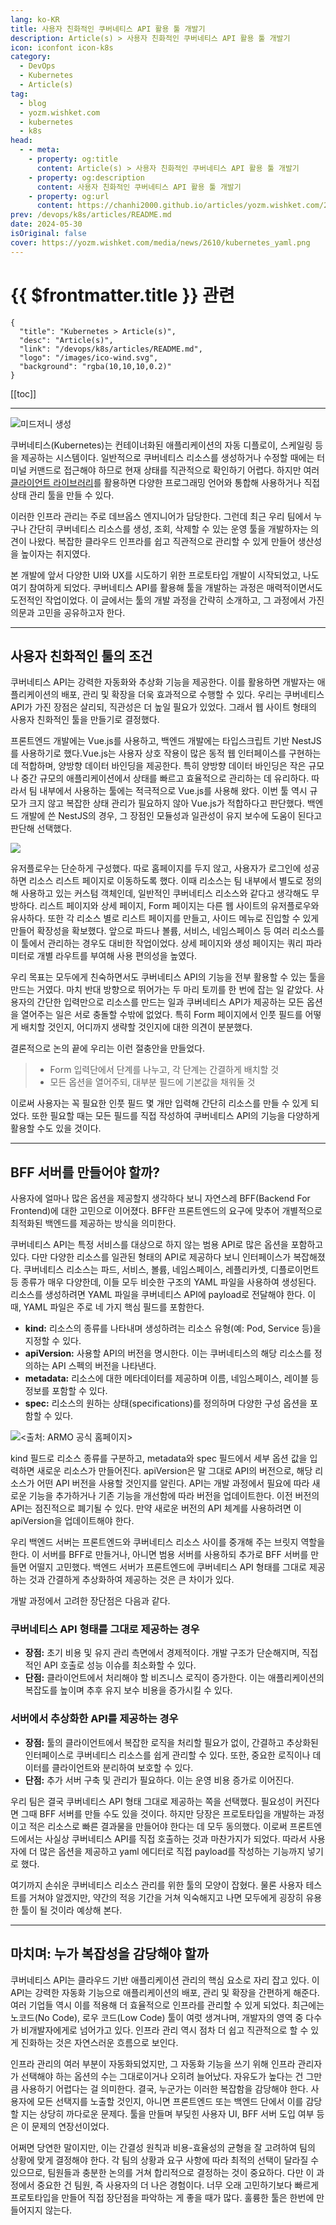 ```yaml
---
lang: ko-KR
title: 사용자 친화적인 쿠버네티스 API 활용 툴 개발기
description: Article(s) > 사용자 친화적인 쿠버네티스 API 활용 툴 개발기
icon: iconfont icon-k8s
category: 
  - DevOps
  - Kubernetes
  - Article(s)
tag: 
  - blog
  - yozm.wishket.com
  - kubernetes
  - k8s
head:
  - - meta:
    - property: og:title
      content: Article(s) > 사용자 친화적인 쿠버네티스 API 활용 툴 개발기
    - property: og:description
      content: 사용자 친화적인 쿠버네티스 API 활용 툴 개발기
    - property: og:url
      content: https://chanhi2000.github.io/articles/yozm.wishket.com/2610.html
prev: /devops/k8s/articles/README.md
date: 2024-05-30
isOriginal: false
cover: https://yozm.wishket.com/media/news/2610/kubernetes_yaml.png
---
```


# {{ $frontmatter.title }} 관련

```component VPCard
{
  "title": "Kubernetes > Article(s)",
  "desc": "Article(s)",
  "link": "/devops/k8s/articles/README.md",
  "logo": "/images/ico-wind.svg",
  "background": "rgba(10,10,10,0.2)"
}
```

[[toc]]

---

<SiteInfo
  name="사용자 친화적인 쿠버네티스 API 활용 툴 개발기 | 요즘IT"
  desc="최근 우리 팀에서 누구나 간단히 쿠버네티스 리소스를 생성, 조회, 삭제할 수 있는 운영 툴을 개발하자는 의견이 나왔다. 복잡한 클라우드 인프라를 쉽고 직관적으로 관리할 수 있게 만들어 생산성을 높이자는 취지였다. 본 개발에 앞서 다양한 UI와 UX를 시도하기 위한 프로토타입 개발이 시작되었고, 나도 여기 참여하게 되었다. 쿠버네티스 API를 활용해 툴을 개발하는 과정은 매력적이면서도 도전적인 작업이었다. 이 글에서는 툴의 개발 과정을 간략히 소개하고, 그 과정에서 가진 의문과 고민을 공유하고자 한다."
  url="https://yozm.wishket.com/magazine/detail/2610/"
  logo="https://yozm.wishket.com/static/renewal/img/global/gnb_yozmit.svg"
  preview="https://yozm.wishket.com/media/news/2610/kubernetes_yaml.png"/>

![미드저니 생성](https://yozm.wishket.com/media/news/2610/seanee_1_a_sailing_ship_container_in_ocean_9d5e84d5-e005-4fa0-b53a-1f8eb46d2c8b.png)

쿠버네티스(Kubernetes)는 컨테이너화된 애플리케이션의 자동 디플로이, 스케일링 등을 제공하는 시스템이다. 일반적으로 쿠버네티스 리소스를 생성하거나 수정할 때에는 터미널 커맨드로 접근해야 하므로 현재 상태를 직관적으로 확인하기 어렵다. 하지만 여러 [<FontIcon icon="iconfont icon-k8s"/>클라이언트 라이브러리](https://kubernetes.io/ko/docs/reference/using-api/client-libraries/)를 활용하면 다양한 프로그래밍 언어와 통합해 사용하거나 직접 상태 관리 툴을 만들 수 있다.

이러한 인프라 관리는 주로 데브옵스 엔지니어가 담당한다. 그런데 최근 우리 팀에서 누구나 간단히 쿠버네티스 리소스를 생성, 조회, 삭제할 수 있는 운영 툴을 개발하자는 의견이 나왔다. 복잡한 클라우드 인프라를 쉽고 직관적으로 관리할 수 있게 만들어 생산성을 높이자는 취지였다.

본 개발에 앞서 다양한 UI와 UX를 시도하기 위한 프로토타입 개발이 시작되었고, 나도 여기 참여하게 되었다. 쿠버네티스 API를 활용해 툴을 개발하는 과정은 매력적이면서도 도전적인 작업이었다. 이 글에서는 툴의 개발 과정을 간략히 소개하고, 그 과정에서 가진 의문과 고민을 공유하고자 한다.

---

## 사용자 친화적인 툴의 조건

쿠버네티스 API는 강력한 자동화와 추상화 기능을 제공한다. 이를 활용하면 개발자는 애플리케이션의 배포, 관리 및 확장을 더욱 효과적으로 수행할 수 있다. 우리는 쿠버네티스 API가 가진 장점은 살리되, 직관성은 더 높일 필요가 있었다. 그래서 웹 사이트 형태의 사용자 친화적인 툴을 만들기로 결정했다.

프론트엔드 개발에는 Vue.js를 사용하고, 백엔드 개발에는 타입스크립트 기반 NestJS를 사용하기로 했다.Vue.js는 사용자 상호 작용이 많은 동적 웹 인터페이스를 구현하는 데 적합하며, 양방향 데이터 바인딩을 제공한다. 특히 양방향 데이터 바인딩은 작은 규모나 중간 규모의 애플리케이션에서 상태를 빠르고 효율적으로 관리하는 데 유리하다. 따라서 팀 내부에서 사용하는 툴에는 적극적으로 Vue.js를 사용해 왔다. 이번 툴 역시 규모가 크지 않고 복잡한 상태 관리가 필요하지 않아 Vue.js가 적합하다고 판단했다. 백엔드 개발에 쓴 NestJS의 경우, 그 장점인 모듈성과 일관성이 유지 보수에 도움이 된다고 판단해 선택했다.

![](https://yozm.wishket.com/media/news/2610/kubernetes_tool_userflow_drawio.png)

유저플로우는 단순하게 구성했다. 따로 홈페이지를 두지 않고, 사용자가 로그인에 성공하면 리소스 리스트 페이지로 이동하도록 했다. 이때 리소스는 팀 내부에서 별도로 정의해 사용하고 있는 커스텀 객체인데, 일반적인 쿠버네티스 리소스와 같다고 생각해도 무방하다. 리스트 페이지와 상세 페이지, Form 페이지는 다른 웹 사이트의 유저플로우와 유사하다. 또한 각 리소스 별로 리스트 페이지를 만들고, 사이드 메뉴로 진입할 수 있게 만들어 확장성을 확보했다. 앞으로 파드나 볼륨, 서비스, 네임스페이스 등 여러 리소스를 이 툴에서 관리하는 경우도 대비한 작업이었다. 상세 페이지와 생성 페이지는 쿼리 파라미터로 개별 라우트를 부여해 사용 편의성을 높였다.

우리 목표는 모두에게 친숙하면서도 쿠버네티스 API의 기능을 전부 활용할 수 있는 툴을 만드는 거였다. 마치 반대 방향으로 뛰어가는 두 마리 토끼를 한 번에 잡는 일 같았다. 사용자의 간단한 입력만으로 리소스를 만드는 일과 쿠버네티스 API가 제공하는 모든 옵션을 열어주는 일은 서로 충돌할 수밖에 없었다. 특히 Form 페이지에서 인풋 필드를 어떻게 배치할 것인지, 어디까지 생략할 것인지에 대한 의견이 분분했다.

결론적으로 논의 끝에 우리는 이런 절충안을 만들었다.

> - Form 입력단에서 단계를 나누고, 각 단계는 간결하게 배치할 것
> - 모든 옵션을 열어주되, 대부분 필드에 기본값을 채워둘 것

이로써 사용자는 꼭 필요한 인풋 필드 몇 개만 입력해 간단히 리소스를 만들 수 있게 되었다. 또한 필요할 때는 모든 필드를 직접 작성하여 쿠버네티스 API의 기능을 다양하게 활용할 수도 있을 것이다.

---

## BFF 서버를 만들어야 할까?

사용자에 얼마나 많은 옵션을 제공할지 생각하다 보니 자연스레 BFF(Backend For Frontend)에 대한 고민으로 이어졌다. BFF란 프론트엔드의 요구에 맞추어 개별적으로 최적화된 백엔드를 제공하는 방식을 의미한다.

쿠버네티스 API는 특정 서비스를 대상으로 하지 않는 범용 API로 많은 옵션을 포함하고 있다. 다만 다양한 리소스를 일관된 형태의 API로 제공하다 보니 인터페이스가 복잡해졌다. 쿠버네티스 리소스는 파드, 서비스, 볼륨, 네임스페이스, 레플리카셋, 디플로이먼트 등 종류가 매우 다양한데, 이들 모두 비슷한 구조의 YAML 파일을 사용하여 생성된다. 리소스를 생성하려면 YAML 파일을 쿠버네티스 API에 payload로 전달해야 한다. 이때, YAML 파일은 주로 네 가지 핵심 필드를 포함한다.

- **kind:** 리소스의 종류를 나타내며 생성하려는 리소스 유형(예: Pod, Service 등)을 지정할 수 있다.
- **apiVersion:** 사용할 API의 버전을 명시한다. 이는 쿠버네티스의 해당 리소스를 정의하는 API 스펙의 버전을 나타낸다.
- **metadata:** 리소스에 대한 메타데이터를 제공하며 이름, 네임스페이스, 레이블 등 정보를 포함할 수 있다.
- **spec:** 리소스의 원하는 상태(specifications)를 정의하며 다양한 구성 옵션을 포함할 수 있다.

![<출처: [<FontIcon icon="fas fa-globe"/>ARMO 공식 홈페이지](https://armosec.io/blog/yaml-file-for-kubernetes/)>](https://yozm.wishket.com/media/news/2610/kubernetes_yaml.png)

kind 필드로 리소스 종류를 구분하고, metadata와 spec 필드에서 세부 옵션 값을 입력하면 새로운 리소스가 만들어진다. apiVersion은 말 그대로 API의 버전으로, 해당 리소스가 어떤 API 버전을 사용할 것인지를 알린다. API는 개발 과정에서 필요에 따라 새로운 기능을 추가하거나 기존 기능을 개선함에 따라 버전을 업데이트한다. 이전 버전의 API는 점진적으로 폐기될 수 있다. 만약 새로운 버전의 API 체계를 사용하려면 이 apiVersion을 업데이트해야 한다.

우리 백엔드 서버는 프론트엔드와 쿠버네티스 리소스 사이를 중개해 주는 브릿지 역할을 한다. 이 서버를 BFF로 만들거나, 아니면 범용 서버를 사용하되 추가로 BFF 서버를 만들면 어떨지 고민했다. 백엔드 서버가 프론트엔드에 쿠버네티스 API 형태를 그대로 제공하는 것과 간결하게 추상화하여 제공하는 것은 큰 차이가 있다.

개발 과정에서 고려한 장단점은 다음과 같다.

### 쿠버네티스 API 형태를 그대로 제공하는 경우

- **장점:** 초기 비용 및 유지 관리 측면에서 경제적이다. 개발 구조가 단순해지며, 직접적인 API 호출로 성능 이슈를 최소화할 수 있다.
- **단점:** 클라이언트에서 처리해야 할 비즈니스 로직이 증가한다. 이는 애플리케이션의 복잡도를 높이며 추후 유지 보수 비용을 증가시킬 수 있다.

### 서버에서 추상화한 API를 제공하는 경우

- **장점:** 툴의 클라이언트에서 복잡한 로직을 처리할 필요가 없이, 간결하고 추상화된 인터페이스로 쿠버네티스 리소스를 쉽게 관리할 수 있다. 또한, 중요한 로직이나 데이터를 클라이언트와 분리하여 보호할 수 있다.
- **단점:** 추가 서버 구축 및 관리가 필요하다. 이는 운영 비용 증가로 이어진다.

우리 팀은 결국 쿠버네티스 API 형태 그대로 제공하는 쪽을 선택했다. 필요성이 커진다면 그때 BFF 서버를 만들 수도 있을 것이다. 하지만 당장은 프로토타입을 개발하는 과정이고 적은 리소스로 빠른 결과물을 만들어야 한다는 데 모두 동의했다. 이로써 프론트엔드에서는 사실상 쿠버네티스 API를 직접 호출하는 것과 마찬가지가 되었다. 따라서 사용자에 더 많은 옵션을 제공하고 yaml 에디터로 직접 payload를 작성하는 기능까지 넣기로 했다.

여기까지 손쉬운 쿠버네티스 리소스 관리를 위한 툴의 모양이 잡혔다. 물론 사용자 테스트를 거쳐야 알겠지만, 약간의 적응 기간을 거쳐 익숙해지고 나면 모두에게 굉장히 유용한 툴이 될 것이라 예상해 본다.

---

## 마치며: 누가 복잡성을 감당해야 할까

쿠버네티스 API는 클라우드 기반 애플리케이션 관리의 핵심 요소로 자리 잡고 있다. 이 API는 강력한 자동화 기능으로 애플리케이션의 배포, 관리 및 확장을 간편하게 해준다. 여러 기업들 역시 이를 적용해 더 효율적으로 인프라를 관리할 수 있게 되었다. 최근에는 노코드(No Code), 로우 코드(Low Code) 툴이 여럿 생겨나며, 개발자의 영역 중 다수가 비개발자에게로 넘어가고 있다. 인프라 관리 역시 점차 더 쉽고 직관적으로 할 수 있게 진화하는 것은 자연스러운 흐름으로 보인다.

인프라 관리의 여러 부분이 자동화되었지만, 그 자동화 기능을 쓰기 위해 인프라 관리자가 선택해야 하는 옵션의 수는 그대로이거나 오히려 늘어났다. 자유도가 높다는 건 그만큼 사용하기 어렵다는 걸 의미한다. 결국, 누군가는 이러한 복잡함을 감당해야 한다. 사용자에 모든 선택지를 노출할 것인지, 아니면 프론트엔드 또는 백엔드 단에서 이를 감당할 지는 상당히 까다로운 문제다. 툴을 만들며 부딪힌 사용자 UI, BFF 서버 도입 여부 등은 이 문제의 연장선이었다.

어쩌면 당연한 말이지만, 이는 간결성 원칙과 비용-효율성의 균형을 잘 고려하여 팀의 상황에 맞게 결정해야 한다. 각 팀의 상황과 요구 사항에 따라 최적의 선택이 달라질 수 있으므로, 팀원들과 충분한 논의를 거쳐 합리적으로 결정하는 것이 중요하다. 다만 이 과정에서 중요한 건 팀원, 즉 사용자의 더 나은 경험이다. 너무 오래 고민하기보다 빠르게 프로토타입을 만들어 직접 장단점을 파악하는 게 좋을 때가 많다. 훌륭한 툴은 한번에 만들어지지 않는다.


